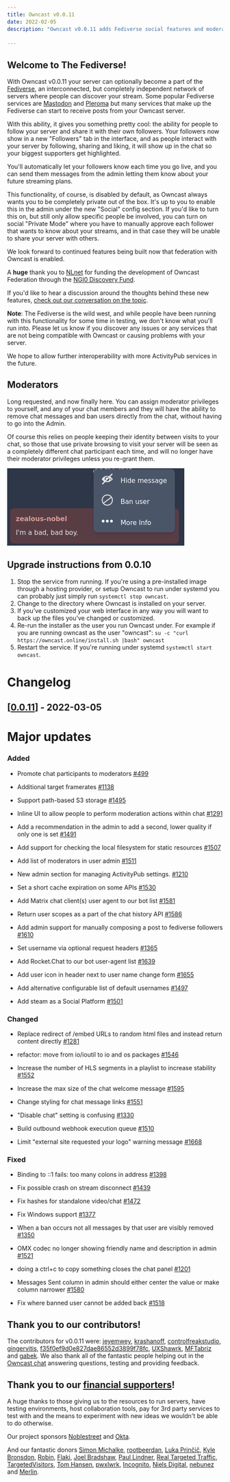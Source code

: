 ```yaml
---
title: Owncast v0.0.11
date: 2022-02-05
description: "Owncast v0.0.11 adds Fediverse social features and moderators."

---
```


## Welcome to The Fediverse!

With Owncast v0.0.11 your server can optionally become a part of the [Fediverse](https://en.wikipedia.org/wiki/Fediverse), an interconnected, but completely independent network of servers where people can discover your stream. Some popular Fediverse services are [Mastodon](https://joinmastodon.org/) and [Pleroma](https://pleroma.social/) but many services that make up the Fediverse can start to receive posts from your Owncast server.

With this ability, it gives you something pretty cool: the ability for people to follow your server and share it with their own followers. Your followers now show in a new "Followers" tab in the interface, and as people interact with your server by following, sharing and liking, it will show up in the chat so your biggest supporters get highlighted.

You'll automatically let your followers know each time you go live, and you can send them messages from the admin letting them know about your future streaming plans.

This functionality, of course, is disabled by default, as Owncast always wants you to be completely private out of the box. It's up to you to enable this in the admin under the new "Social" config section. If you'd like to turn this on, but still only allow specific people be involved, you can turn on social "Private Mode" where you have to manually approve each follower that wants to know about your streams, and in that case they will be unable to share your server with others.

We look forward to continued features being built now that federation with Owncast is enabled.

A **huge** thank you to [NLnet](https://nlnet.nl/project/Owncast/) for funding the development of Owncast Federation through the [NGI0 Discovery Fund](https://nlnet.nl/discovery).

If you'd like to hear a discussion around the thoughts behind these new features, [check out our conversation on the topic](https://www.youtube.com/watch?v=aeVvS0E-z3g).

**Note**: The Fediverse is the wild west, and while people have been running with this functionality for some time in testing, we don't know what you'll run into. Please let us know if you discover any issues or any services that are not being compatible with Owncast or causing problems with your server.

We hope to allow further interoperability with more ActivityPub services in the future.

## Moderators

Long requested, and now finally here. You can assign moderator privileges to yourself, and any of your chat members and they will have the ability to remove chat messages and ban users directly from the chat, without having to go into the Admin.

Of course this relies on people keeping their identity between visits to your chat, so those that use private browsing to visit your server will be seen as a completely different chat participant each time, and will no longer have their moderator privileges unless you re-grant them.

<img src="/images/moderator-menu.png"/>

## Upgrade instructions from 0.0.10

1. Stop the service from running. If you're using a pre-installed image through a hosting provider, or setup Owncast to run under systemd you can probably just simply run `systemctl stop owncast`.
1. Change to the directory where Owncast is installed on your server.
1. If you’ve customized your web interface in any way you will want to back up the files you’ve changed or customized.
1. Re-run the installer as the user you run Owncast under. For example if you are running owncast as the user "owncast": `su -c "curl https://owncast.online/install.sh |bash" owncast`
1. Restart the service. If you're running under systemd `systemctl start owncast`.



# Changelog

## [[0.0.11](https://github.com/owncast/owncast/milestone/14)] - 2022-03-05


# Major updates


### Added

* Promote chat participants to moderators [#499](https://github.com/owncast/owncast/issues/499) 

* Additional target framerates [#1138](https://github.com/owncast/owncast/issues/1138) 

* Support path-based S3 storage [#1495](https://github.com/owncast/owncast/issues/1495) 

* Inline UI to allow people to perform moderation actions within chat [#1291](https://github.com/owncast/owncast/issues/1291) 

* Add a recommendation in the admin to add a second, lower quality if only one is set [#1491](https://github.com/owncast/owncast/issues/1491) 

* Add support for checking the local filesystem for static resources [#1507](https://github.com/owncast/owncast/issues/1507) 

* Add list of moderators in user admin [#1511](https://github.com/owncast/owncast/issues/1511) 

* New admin section for managing ActivityPub settings. [#1210](https://github.com/owncast/owncast/issues/1210) 

* Set a short cache expiration on some APIs [#1530](https://github.com/owncast/owncast/issues/1530) 

* Add Matrix chat client(s) user agent to our bot list [#1581](https://github.com/owncast/owncast/issues/1581) 

* Return user scopes as a part of the chat history API [#1586](https://github.com/owncast/owncast/issues/1586) 

* Add admin support for manually composing a post to fediverse followers [#1610](https://github.com/owncast/owncast/issues/1610) 

* Set username via optional request headers [#1365](https://github.com/owncast/owncast/issues/1365) 

* Add Rocket.Chat to our bot user-agent list [#1639](https://github.com/owncast/owncast/issues/1639) 

* Add user icon in header next to user name change form [#1655](https://github.com/owncast/owncast/issues/1655) 

* Add alternative configurable list of default usernames [#1497](https://github.com/owncast/owncast/issues/1497) 

* Add steam as a Social Platform [#1501](https://github.com/owncast/owncast/issues/1501) 

### Changed

* Replace redirect of /embed URLs to random html files and instead return content directly [#1281](https://github.com/owncast/owncast/issues/1281) 

* refactor: move from io/ioutil to io and os packages [#1546](https://github.com/owncast/owncast/pull/1546) 

* Increase the number of HLS segments in a playlist to increase stability [#1552](https://github.com/owncast/owncast/issues/1552) 

* Increase the max size of the chat welcome message [#1595](https://github.com/owncast/owncast/issues/1595) 

* Change styling for chat message links [#1551](https://github.com/owncast/owncast/issues/1551) 

* "Disable chat" setting is confusing [#1330](https://github.com/owncast/owncast/issues/1330) 

* Build outbound webhook execution queue [#1510](https://github.com/owncast/owncast/issues/1510) 

* Limit "external site requested your logo" warning message [#1668](https://github.com/owncast/owncast/issues/1668) 

### Fixed

* Binding to ::1 fails: too many colons in address [#1398](https://github.com/owncast/owncast/issues/1398) 

* Fix possible crash on stream disconnect  [#1439](https://github.com/owncast/owncast/issues/1439) 

* Fix hashes for standalone video/chat [#1472](https://github.com/owncast/owncast/pull/1472) 

* Fix Windows support [#1377](https://github.com/owncast/owncast/issues/1377) 

* When a ban occurs not all messages by that user are visibly removed [#1350](https://github.com/owncast/owncast/issues/1350) 

* OMX codec no longer showing friendly name and description in admin [#1521](https://github.com/owncast/owncast/issues/1521) 

* doing a ctrl+c to copy something closes the chat panel [#1201](https://github.com/owncast/owncast/issues/1201) 

* Messages Sent column in admin should either center the value or make column narrower [#1580](https://github.com/owncast/owncast/issues/1580) 

* Fix where banned user cannot be added back [#1518](https://github.com/owncast/owncast/issues/1518) 

## Thank you to our contributors!

The contributors for v0.0.11 were:
[jeyemwey](https://github.com/jeyemwey), [krashanoff](https://github.com/krashanoff), [controlfreakstudio](https://github.com/controlfreakstudio), [gingervitis](https://github.com/gingervitis), [f35f0ef9d0e827dae86552d3899f78fc](https://github.com/f35f0ef9d0e827dae86552d3899f78fc), [UXShawrk](https://github.com/UXShawrk), [MFTabriz](https://github.com/MFTabriz) and [gabek](https://github.com/gabek).
We also thank all of the fantastic people helping out in the [Owncast chat](https://owncast.rocket.chat) answering questions, testing and providing feedback.

## Thank you to our [financial supporters](https://opencollective.com/owncast)!

A huge thanks to those giving us to the resources to run servers, have testing environments, host collaboration tools, pay for 3rd party services to test with and the means to experiment with new ideas we wouldn't be able to do otherwise.

Our project sponsors [Noblestreet](https://opencollective.com/noblestreet) and [Okta](https://opencollective.com/okta).

And our fantastic donors [Simon Michalke](https://opencollective.com/simon-michalke), [rootbeerdan](https://opencollective.com/rootbeerdan), [Luka Prinčič](https://opencollective.com/luka-princic), [Kyle Bronsdon](https://opencollective.com/guest-7c7eb0e8), [Robin](https://opencollective.com/robin-mol1), [Flaki](https://opencollective.com/flaki), [Joel Bradshaw](https://opencollective.com/joel-bradshaw), [Paul Lindner](https://opencollective.com/lindner), [Real Targeted Traffic](https://opencollective.com/seo25-com), [TargetedVisitors](https://opencollective.com/targeted-traffic), [Tom Hansen](https://opencollective.com/guest-eca9a6e4), [pwxlwrk](https://opencollective.com/guest-3bb3ecf0), [Incognito](https://opencollective.com/incognito-3b4cd5c7), [Niels Digital](https://opencollective.com/guest-80892d29), [nebunez](https://opencollective.com/guest-50d297d1) and [Merlin](https://opencollective.com/johnathan-shunn).
